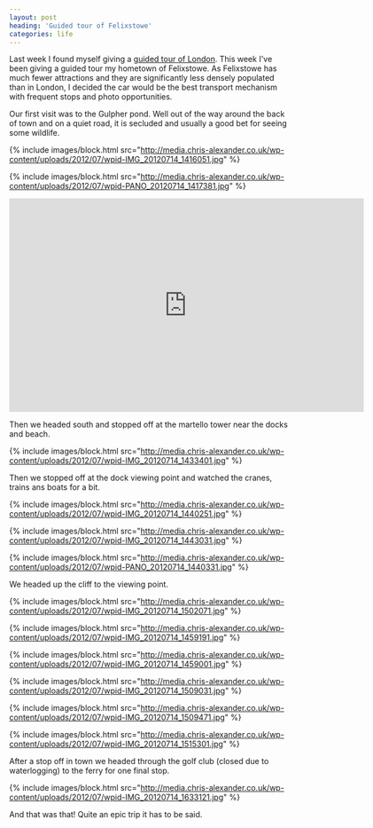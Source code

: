 ```yaml
---
layout: post
heading: 'Guided tour of Felixstowe'
categories: life
---
```


Last week I found myself giving a [guided tour of London](http://www.chris-alexander.co.uk/5529). This week I've been giving a guided tour my hometown of Felixstowe. As Felixstowe has much fewer attractions and they are significantly less densely populated than in London, I decided the car would be the best transport mechanism with frequent stops and photo opportunities.<br> 

Our first visit was to the Gulpher pond. Well out of the way around the back of town and on a quiet road, it is secluded and usually a good bet for seeing some wildlife.

{% include images/block.html src="http://media.chris-alexander.co.uk/wp-content/uploads/2012/07/wpid-IMG_20120714_1416051.jpg" %}

{% include images/block.html src="http://media.chris-alexander.co.uk/wp-content/uploads/2012/07/wpid-PANO_20120714_1417381.jpg" %}

<span class="youtube"><iframe title="YouTube video player" class="youtube-player" type="text/html" width="640" height="385" src="http://www.youtube.com/embed/oz1DRHy33Uo?wmode=transparent&amp;fs=1&amp;hl=en&amp;modestbranding=1&amp;iv_load_policy=3&amp;showsearch=0&amp;rel=0&amp;theme=dark&amp;hd=1" frameborder="0" allowfullscreen=""></iframe></span>

Then we headed south and stopped off at the martello tower near the docks and beach.<br> 

{% include images/block.html src="http://media.chris-alexander.co.uk/wp-content/uploads/2012/07/wpid-IMG_20120714_1433401.jpg" %}

Then we stopped off at the dock viewing point and watched the cranes, trains ans boats for a bit.<br> 

{% include images/block.html src="http://media.chris-alexander.co.uk/wp-content/uploads/2012/07/wpid-IMG_20120714_1440251.jpg" %}

{% include images/block.html src="http://media.chris-alexander.co.uk/wp-content/uploads/2012/07/wpid-IMG_20120714_1443031.jpg" %}

{% include images/block.html src="http://media.chris-alexander.co.uk/wp-content/uploads/2012/07/wpid-PANO_20120714_1440331.jpg" %}

We headed up the cliff to the viewing point.<br> 

{% include images/block.html src="http://media.chris-alexander.co.uk/wp-content/uploads/2012/07/wpid-IMG_20120714_1502071.jpg" %}

{% include images/block.html src="http://media.chris-alexander.co.uk/wp-content/uploads/2012/07/wpid-IMG_20120714_1459191.jpg" %}

{% include images/block.html src="http://media.chris-alexander.co.uk/wp-content/uploads/2012/07/wpid-IMG_20120714_1459001.jpg" %}

{% include images/block.html src="http://media.chris-alexander.co.uk/wp-content/uploads/2012/07/wpid-IMG_20120714_1509031.jpg" %}

{% include images/block.html src="http://media.chris-alexander.co.uk/wp-content/uploads/2012/07/wpid-IMG_20120714_1509471.jpg" %}

{% include images/block.html src="http://media.chris-alexander.co.uk/wp-content/uploads/2012/07/wpid-IMG_20120714_1515301.jpg" %}

After a stop off in town we headed through the golf club (closed due to waterlogging) to the ferry for one final stop.<br> 

{% include images/block.html src="http://media.chris-alexander.co.uk/wp-content/uploads/2012/07/wpid-IMG_20120714_1633121.jpg" %}

And that was that! Quite an epic trip it has to be said.
